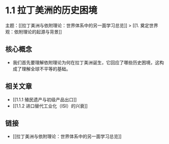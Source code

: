 # 1.1 拉丁美洲的历史困境

主题：[[拉丁美洲与依附理论：世界体系中的另一面学习总览]] > [[1. 奠定世界观：依附理论的起源与背景]]

## 核心概念

- 我们首先要理解依附理论为何在拉丁美洲诞生，它回应了哪些历史困境，这构成了理解全球不平等的基础。

## 相关文章

- [[1.1.1 殖民遗产与初级产品出口]]
- [[1.1.2 进口替代工业化（ISI）的兴衰]]

## 链接

- [[拉丁美洲与依附理论：世界体系中的另一面学习总览]]
